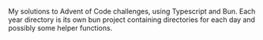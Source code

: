 My solutions to Advent of Code challenges, using Typescript and Bun.
Each year directory is its own bun project containing directories for each day and possibly some helper functions.

